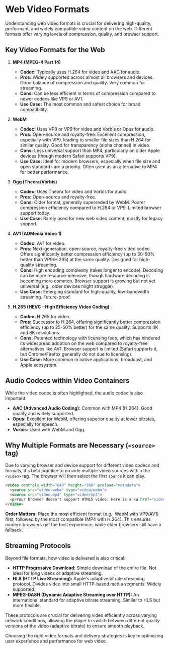 # Web Video Formats

Understanding web video formats is crucial for delivering high-quality, performant, and widely compatible video content on the web. Different formats offer varying levels of compression, quality, and browser support.

## Key Video Formats for the Web

1.  **MP4 (MPEG-4 Part 14)**
    *   **Codec:** Typically uses H.264 for video and AAC for audio.
    *   **Pros:** Widely supported across almost all browsers and devices. Good balance of compression and quality. Very common for streaming.
    *   **Cons:** Can be less efficient in terms of compression compared to newer codecs like VP9 or AV1.
    *   **Use Case:** The most common and safest choice for broad compatibility.

2.  **WebM**
    *   **Codec:** Uses VP8 or VP9 for video and Vorbis or Opus for audio.
    *   **Pros:** Open-source and royalty-free. Excellent compression, especially with VP9, leading to smaller file sizes than H.264 for similar quality. Good for transparency (alpha channel) in video.
    *   **Cons:** Less universal support than MP4, particularly on older Apple devices (though modern Safari supports VP9).
    *   **Use Case:** Ideal for modern browsers, especially when file size and open standards are a priority. Often used as an alternative to MP4 for better performance.

3.  **Ogg (Theora/Vorbis)**
    *   **Codec:** Uses Theora for video and Vorbis for audio.
    *   **Pros:** Open-source and royalty-free.
    *   **Cons:** Older format, generally superseded by WebM. Poorer compression efficiency compared to H.264 or VP9. Limited browser support today.
    *   **Use Case:** Rarely used for new web video content; mostly for legacy support.

4.  **AV1 (AOMedia Video 1)**
    *   **Codec:** AV1 for video.
    *   **Pros:** Next-generation, open-source, royalty-free video codec. Offers significantly better compression efficiency (up to 30-50% better than VP9/H.265) at the same quality. Designed for high-quality streaming.
    *   **Cons:** High encoding complexity (takes longer to encode). Decoding can be more resource-intensive, though hardware decoding is becoming more common. Browser support is growing but not yet universal (e.g., older devices might struggle).
    *   **Use Case:** Emerging standard for high-quality, low-bandwidth streaming. Future-proof.

5.  **H.265 (HEVC - High Efficiency Video Coding)**
    *   **Codec:** H.265 for video.
    *   **Pros:** Successor to H.264, offering significantly better compression efficiency (up to 25-50% better) for the same quality. Supports 4K and 8K resolutions.
    *   **Cons:** Patented technology with licensing fees, which has hindered its widespread adoption on the web compared to royalty-free alternatives like AV1. Browser support is limited (Safari supports it, but Chrome/Firefox generally do not due to licensing).
    *   **Use Case:** More common in native applications, broadcast, and Apple ecosystem.

## Audio Codecs within Video Containers

While the video codec is often highlighted, the audio codec is also important:
*   **AAC (Advanced Audio Coding):** Common with MP4 (H.264). Good quality and widely supported.
*   **Opus:** Excellent for WebM, offering superior quality at lower bitrates, especially for speech.
*   **Vorbis:** Used with WebM and Ogg.

## Why Multiple Formats are Necessary (`<source>` tag)

Due to varying browser and device support for different video codecs and formats, it's best practice to provide multiple video sources within the `<video>` tag. The browser will then select the first `source` it can play.

```html
<video controls width="640" height="360" preload="metadata">
  <source src="video.webm" type="video/webm">
  <source src="video.mp4" type="video/mp4">
  <p>Your browser doesn't support HTML5 video. Here is a <a href="video.mp4">link to the video</a> instead.</p>
</video>
```

**Order Matters:** Place the most efficient format (e.g., WebM with VP9/AV1) first, followed by the most compatible (MP4 with H.264). This ensures modern browsers get the best experience, while older browsers still have a fallback.

## Streaming Protocols

Beyond file formats, how video is delivered is also critical:
*   **HTTP Progressive Download:** Simple download of the entire file. Not ideal for long videos or adaptive streaming.
*   **HLS (HTTP Live Streaming):** Apple's adaptive bitrate streaming protocol. Divides video into small HTTP-based media segments. Widely supported.
*   **MPEG-DASH (Dynamic Adaptive Streaming over HTTP):** An international standard for adaptive bitrate streaming. Similar to HLS but more flexible.

These protocols are crucial for delivering video efficiently across varying network conditions, allowing the player to switch between different quality versions of the video (adaptive bitrate) to ensure smooth playback.

Choosing the right video formats and delivery strategies is key to optimizing user experience and performance for web video.
